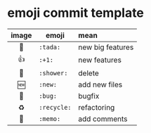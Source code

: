 
# emoji commit template

| image  | emoji        | mean           |
| :----: | ------------- |:-------------|
| 🎉     | `:tada:` | new big features |
| 👍     | `:+1:` | new features |
| 🚿     | `:shower:` | delete |
| 🆕     | `:new:` | add new files |
| 🐛     | `:bug:` | bugfix |
| ♻️      | `:recycle:` | refactoring |
| 📝     | `:memo:` | add comments |

